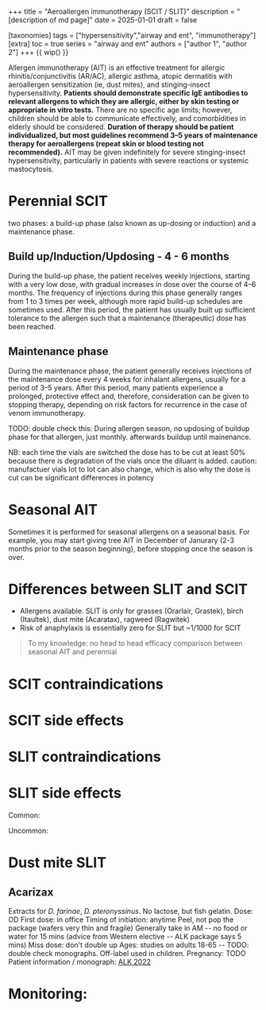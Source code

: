 +++
title = "Aeroallergen immunotherapy (SCIT / SLIT)"
description = "[description of md page]"
date = 2025-01-01
draft = false

[taxonomies]
tags = ["hypersensitivity","airway and ent", "immunotherapy"]
[extra]
toc = true
series = "airway and ent"
authors = ["author 1", "author 2"]
+++
{{ wip() }}

Allergen immunotherapy (AIT) is an effective treatment for allergic rhinitis/conjunctivitis (AR/AC), allergic asthma, atopic dermatitis with aeroallergen sensitization (ie, dust mites), and stinging-insect hypersensitivity. **Patients should demonstrate specific IgE antibodies to relevant allergens to which they are allergic, either by skin testing or appropriate in vitro tests.** There are no specific age limits; however, children should be able to communicate effectively, and comorbidities in elderly should be considered. **Duration of therapy should be patient individualized, but most guidelines recommend 3–5 years of maintenance therapy for aeroallergens (repeat skin or blood testing not recommended).** AIT may be given indefinitely for severe stinging-insect hypersensitivity, particularly in patients with severe reactions or systemic mastocytosis.

# Perennial SCIT

two phases: a build-up phase (also known as up-dosing or induction) and a maintenance phase.

## Build up/Induction/Updosing - 4 - 6 months

During the build-up phase, the patient receives weekly injections, starting with a very low dose, with gradual increases in dose over the course of 4–6 months. The frequency of injections during this phase generally ranges from 1 to 3 times per week, although more rapid build-up schedules are sometimes used. After this period, the patient has usually built up sufficient tolerance to the allergen such that a maintenance (therapeutic) dose has been reached.

## Maintenance phase

During the maintenance phase, the patient generally receives injections of the maintenance dose every 4 weeks for inhalant allergens, usually for a period of 3–5 years. After this period, many patients experience a prolonged, protective effect and, therefore, consideration can be given to stopping therapy, depending on risk factors for recurrence in the case of venom immunotherapy.

TODO: double check this: During allergen season, no updosing of buildup phase for that allergen, just monthly. afterwards buildup until mainenance.

NB: each time the vials are switched the dose has to be cut at least 50% because there is degradation of the vials once the diluant is added.
caution: manufactuer vials lot to lot can also change, which is also why the dose is cut
can be significant differences in potency

# Seasonal AIT

Sometimes it is performed for seasonal allergens on a seasonal basis. For example, you may start giving tree AIT in December of Janurary (2-3 months prior to the season beginning), before stopping once the season is over.

# Differences between SLIT and SCIT

- Allergens available. SLIT is only for grasses (Orarlair, Grastek), birch (Itaultek), dust mite (Acaratax), ragweed (Ragwitek)
- Risk of anaphylaxis is essentially zero for SLIT but ~1/1000 for SCIT

> To my knowledge: no head to head efficacy comparison between seasonal AIT and perennial

# SCIT contraindications

# SCIT side effects

# SLIT contraindications

# SLIT side effects

Common:

Uncommon:

# Dust mite SLIT

## Acarizax

Extracts for _D. farinae_, _D. pteronyssinus_. No lactose, but fish gelatin.
Dose: OD
First dose: in office
Timing of initiation: anytime
Peel, not pop the package (wafers very thin and fragile)
Generally take in AM -- no food or water for 15 mins (advice from Western elective -- ALK package says 5 mins)
Miss dose: don't double up
Ages: studies on adults 18-65 -- TODO: double check monographs. Off-label used in children.
Pregnancy: TODO
Patient information / monograph: [ALK 2022](/monographs/acarizax_2022_1.pdf)

# Monitoring:

